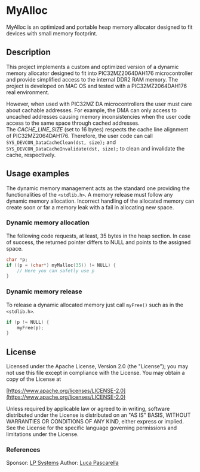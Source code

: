 # MyAlloc
MyAlloc is an optimized and portable heap memory allocator designed to fit devices with small memory footprint.

## Description
This project implements a custom and optimized version of a dynamic memory allocator designed to fit into PIC32MZ2064DAH176 microcontroller and provide simplified access to the internal DDR2 RAM memory.
The project is developed on MAC OS and tested with a PIC32MZ2064DAH176 real environment.

However, when used with PIC32MZ DA microcontrollers the user must care about cachable addresses. For example, the DMA can only access to uncached addresses causing memory inconsistencies when the user code access to the same space through cached addresses.  
The _CACHE_LINE_SIZE_ (set to 16 bytes) respects the cache line alignment of PIC32MZ2064DAH176. Therefore, the user code can call `SYS_DEVCON_DataCacheClean(dst, size);` and `SYS_DEVCON_DataCacheInvalidate(dst, size);` to clean and invalidate the cache, respectively.

## Usage examples
The dynamic memory management acts as the standard one providing the functionalities of the `<stdlib.h>`. A memory release must follow any dynamic memory allocation. Incorrect handling of the allocated memory can create soon or far a memory leak with a fail in allocating new space.

### Dynamic memory allocation
The following code requests, at least, 35 bytes in the heap section. In case of success, the returned pointer differs to NULL and points to the assigned space.

```C
char *p;
if ((p = (char*) myMalloc(35)) != NULL) {
    // Here you can safetly use p
}
```

### Dynamic memory release
To release a dynamic allocated memory just call `myFree()` such as in the `<stdlib.h>`.
```C
if (p != NULL) {
    myFree(p);
}
```

## License
Licensed under the Apache License, Version 2.0 (the "License"); you may not use this file except in compliance with the License. You may obtain a copy of the License at
 
[https://www.apache.org/licenses/LICENSE-2.0](https://www.apache.org/licenses/LICENSE-2.0)
 
Unless required by applicable law or agreed to in writing, software distributed under the License is distributed on an "AS IS" BASIS, WITHOUT WARRANTIES OR CONDITIONS OF ANY KIND, either express or implied. See the License for the specific language governing permissions and limitations under the License.

### References
Sponsor: [LP Systems](https://lpsystems.eu/)
Author: [Luca Pascarella](https://lucapascarella.com/)

